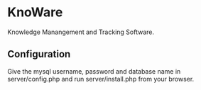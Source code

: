 KnoWare
=======

Knowledge Manangement and Tracking Software.

Configuration
-------------

Give the mysql username, password and database name in server/config.php and run server/install.php from your browser.
